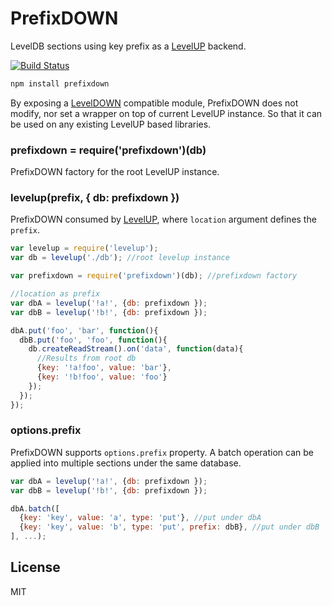 # PrefixDOWN

LevelDB sections using key prefix as a [LevelUP](https://github.com/Level/levelup) backend.

[![Build Status](https://travis-ci.org/cshum/prefixdown.svg?branch=master)](https://travis-ci.org/cshum/prefixdown)

```bash
npm install prefixdown
```

By exposing a [LevelDOWN](https://github.com/Level/abstract-leveldown) compatible module, PrefixDOWN does not modify, nor set a wrapper on top of current LevelUP instance. 
So that it can be used on any existing LevelUP based libraries.

### prefixdown = require('prefixdown')(db)
PrefixDOWN factory for the root LevelUP instance.
### levelup(prefix, { db: prefixdown })
PrefixDOWN consumed by [LevelUP](https://github.com/Level/levelup#ctor), where `location` argument defines the `prefix`.

```js
var levelup = require('levelup');
var db = levelup('./db'); //root levelup instance

var prefixdown = require('prefixdown')(db); //prefixdown factory

//location as prefix
var dbA = levelup('!a!', {db: prefixdown });
var dbB = levelup('!b!', {db: prefixdown });

dbA.put('foo', 'bar', function(){
  dbB.put('foo', 'foo', function(){
    db.createReadStream().on('data', function(data){
      //Results from root db
      {key: '!a!foo', value: 'bar'}, 
      {key: '!b!foo', value: 'foo'}
    });
  });
});

```

### options.prefix
PrefixDOWN supports `options.prefix` property. A batch operation can be applied into multiple sections under the same database.

```js
var dbA = levelup('!a!', {db: prefixdown });
var dbB = levelup('!b!', {db: prefixdown });

dbA.batch([
  {key: 'key', value: 'a', type: 'put'}, //put under dbA
  {key: 'key', value: 'b', type: 'put', prefix: dbB}, //put under dbB
], ...);
```

## License

MIT
